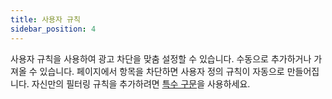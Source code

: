 ```yaml
---
title: 사용자 규칙
sidebar_position: 4
---
```


사용자 규칙을 사용하여 광고 차단을 맞춤 설정할 수 있습니다. 수동으로 추가하거나 가져올 수 있습니다. 페이지에서 항목을 차단하면 사용자 정의 규칙이 자동으로 만들어집니다. 자신만의 필터링 규칙을 추가하려면 [특수 구문](/general/ad-filtering/create-own-filters)을 사용하세요.
